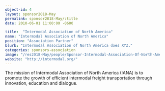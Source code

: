 ```yaml
---
object-id: 4
layout: sponsor2018-May
permalink: sponsor2018-May/:title
date: 2010-06-01 11:00:00 -0600

title:  "Intermodal Association of North America"
name: "Intermodal Association of North America"
position: "Association Partner"
blurb: "Intermodal Association of North America does XYZ."
categories: sponsors-association
image: "/res2018-May/people/Sponsor-Intermodal-Association-Of-North-America.png"
website: "http://intermodal.org/"
---
```

The mission of Intermodal Association of North America (IANA) is to promote the growth of efficient intermodal freight transportation through innovation, education and dialogue.





